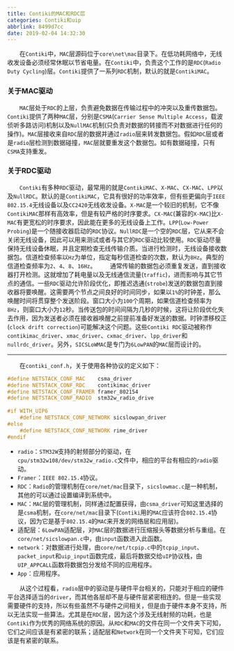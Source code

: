 ```yaml
---
title: Contiki的MAC和RDC层
categories: Contiki和uip
abbrlink: 8499d7cc
date: 2019-02-04 14:32:30
---
```

&emsp;&emsp;在`Contiki`中，`MAC`层源码位于`core\net\mac`目录下。在低功耗网络中，无线收发设备必须经常休眠以节省电量。在`Contiki`中，负责这个工作的是`RDC`(`Radio Duty Cycling`)层。`Contiki`提供了一系列`RDC`机制，默认的就是`ContikiMAC`。

### 关于MAC驱动

&emsp;&emsp;`MAC`层处于`RDC`的上层，负责避免数据在传输过程中的冲突以及重传数据包。`Contiki`提供了两种`MAC`层，分别是`CSMA`(`Carrier Sense Multiple Access`，载波侦听多路访问)机制以及`NullMAC`机制(只负责对数据的转接而不对数据进行任何的操作)。`MAC`层接收来自`RDC`层的数据并通过`radio`层来转发数据包。假如`RDC`层或者是`radio`层检测到数据碰撞，`MAC`层就要重发这个数据包。如有数据碰撞，只有`CSMA`支持重发。

### 关于RDC驱动

&emsp;&emsp;`Contiki`有多种`RDC`驱动，最常用的就是`ContikiMAC`、`X-MAC`、`CX-MAC`、`LPP`以及`NullRDC`。默认的是`ContikiMAC`，它具有很好的功率效率，但有些更偏向于`IEEE 802.15.4`无线设备以及`CC2420`无线收发设备。`X-MAC`是一个较旧的机制，它不像`ContikiMAC`那样有高效率，但是有较严格的时序要求。`CX-MAC`(兼容的`X-MAC`)比`X-MAC`有更宽松的时序要求，因此能在更多的无线设备上工作。`LPP`(`Low-Power Probing`)是一个随接收器启动的`RDC`协议。`NullRDC`是一个空的`RDC`层，它从来不会关闭无线设备，因此可以用来测试或者与其它的`RDC`驱动比较使用。`RDC`驱动尽量保持无线设备休眠，并且定期检查无线传输介质。当进行检测时，无线设备接收数据包。信道检查频率以`Hz`为单位，指定每秒信道检查的次数，默认为`8Hz`。典型的信道检查频率为`2`、`4`、`8`、`16Hz`。
&emsp;&emsp;通常传输的数据包必须重复发送，直到接收器打开检测。这就增加了耗电量以及无线通信流量(`traffic`)，进而影响与其它节点的通信。一些`RDC`驱动允许阶段优化，即推迟选通(`strobe`)发送的数据包直到接收器将要唤醒。这需要两个节点之间良好的时间同步，如果以`1%`的时钟差，那么唤醒时间将贯穿整个发送阶段。窗口大小为`100`个周期，如果信道检查频率为`8Hz`，则窗口大小为`12`秒。当传送包的时间间隔为几秒的时候，这将让阶段优化失去作用，因为发送者必须在接收器唤醒之前提前准备好发送的数据。时钟漂移校正(`clock drift correction`)可能解决这个问题。这些`Contiki RDC`驱动被称作`contikimac_driver`、`xmac_driver`、`cxmac_driver`、`lpp_driver`和`nullrdc_driver`。另外，`SICSLoWMAC`是专门为`6LowPAN`的`MAC`层而设计的。

---

&emsp;&emsp;在`contiki_conf.h`，关于使用各种协议的定义如下：

``` cpp
#define NETSTACK_CONF_MAC    csma_driver
#define NETSTACK_CONF_RDC    contikimac_driver
#define NETSTACK_CONF_FRAMER framer_802154
#define NETSTACK_CONF_RADIO  stm32w_radio_drive
​
#if WITH_UIP6
    #define NETSTACK_CONF_NETWORK sicslowpan_driver
#else
    #define NETSTACK_CONF_NETWORK rime_driver
#endif
```

- `radio`：`STM32W`支持的射频部分的驱动，在`cpu/stm32w108/dev/stm32w_radio.c`文件中，相应的平台有相应的`radio`驱动。
- `Framer`：`IEEE 802.15.4`协议。
- `RDC`：`Radio`的管理机制在`core/net/mac`目录下，`sicslowmac.c`是一种机制，其他的可以通过设置编译到系统中。
- `MAC`：`MAC`层的管理机制，同样通过配置获得，由`csma_driver`可知这里选择的是`csma`机制，在`core/net/mac`目录下(`Contiki`用的`MAC`应该符合`802.15.4`协议，因为它是基于`802.15.4`的`MAC`来开发的网络层和应用层)。
- 适配层：`6LowPAN`适配层，对`MAC`层的数据进行压缩报头等数据分析与重组。在`core/net/sicslowpan.c`中，由`input`函数进入此函数。
- `network`：对数据进行处理，由`core/net/tcpip.c`中的`tcpip_input`、`packet_input`和`uip_input`函数完成，最后将数据交给`uIP`协议栈，由`UIP_APPCALL`函数将数据包分发给不同的应用程序。
- `App`：应用程序。

&emsp;&emsp;从这个过程看，`radio`层中的驱动是与硬件平台相关的，只能对于相应的硬件平台选择适当的`driver`，而其他各层却不是与硬件层紧密相连的。但是一些实现需要硬件的支持，所以有些虽然不与硬件之间相关，但是由于硬件本身不支持，所以无法实现一些算法。尤其是在`RDC`层，因为这个涉及无线射频的功耗，也是`Contiki`作为优秀的网络系统的原因。从`RDC`和`MAC`的文件在同一个文件夹下可知，它们之间应该是有紧密的联系；适配层和`Network`在同一个文件夹下可知，它们应该是有紧密的联系。